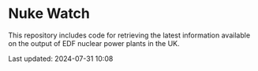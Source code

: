# Nuke Watch

This repository includes code for retrieving the latest information available on the output of EDF nuclear power plants in the UK.

Last updated: 2024-07-31 10:08